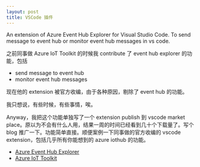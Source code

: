 ```yaml
---
layout: post
title: VSCode 插件
---
```


An extension of Azure Event Hub Explorer for Visual Studio Code.
To send message to event hub or monitor event hub messages in vs code.
<!--excerpt-->

之前同事做 Azure IoT Toolkit 的时候我 contribute 了 event hub explorer 的功能，包括

- send message to event hub
- monitor event hub messages

现在他的 extension 被官方收编，由于各种原因，剔除了 event hub 的功能。

我只想说，有些时候，有些事情，唉。

Anyway，我把这个功能单独写了一个 extension publish 到 vscode market place。原以为不会有什么人用，结果一周的时间已经看到几十个下载量了。写个 blog 推广一下。功能简单直接。顺便案例一下同事做的官方收编的 vscode extension，包括几乎所有你能想到的 azure iothub 的功能。

- [Azure Event Hub Explorer](https://marketplace.visualstudio.com/items?itemName=Summer.azure-event-hub-explorer)
 - [Azure IoT Toolkit](https://marketplace.visualstudio.com/items?itemName=vsciot-vscode.azure-iot-toolkit)

